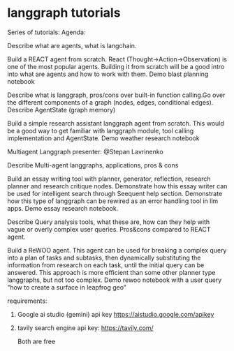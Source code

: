 # langgraph tutorials
Series of tutorials:
Agenda:

Describe what are agents, what is langchain.

Build a REACT agent from scratch. React (Thought->Action->Observation) is one of the most popular agents. Building it from scratch will be a good intro into what are agents and how to work with them. Demo blast planning notebook

Describe what is langgraph, pros/cons over built-in function calling.Go over the different components of a graph (nodes, edges, conditional edges). Describe AgentState (graph memory)

Build a simple research assistant langgraph agent from scratch. This would be a good way to get familiar with langgraph module, tool calling implementation and AgentState. Demo weather research notebook 

Multiagent Langgraph
presenter: @Stepan Lavrinenko 

Describe Multi-agent langgraphs, applications, pros & cons

Build an essay writing tool with planner, generator, reflection, research planner and research critique nodes. Demonstrate how this essay writer can be used for intelligent search through Seequent help section. Demonstrate how this type of langgraph can be rewired as an error handling tool in llm apps. Demo essay research notebook.

Describe Query analysis tools, what these are, how can they help with vague or overly complex user queries. Pros&cons compared to REACT agent.

Build a ReWOO agent. This agent can be used for breaking a complex query into a plan of tasks and subtasks, then dynamically substituting the information from research on each task, until the initial query can be answered. This approach is more efficient than some other planner type langgraphs, but not too complex. Demo rewoo notebook with a user query “how to create a surface in leapfrog geo”

requirements:

1. Google ai studio (gemini) api key
https://aistudio.google.com/apikey

2. tavily search engine api key:
   https://tavily.com/


   Both are free

